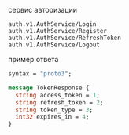 сервис авторизации

```text
auth.v1.AuthService/Login
auth.v1.AuthService/Register
auth.v1.AuthService/RefreshToken
auth.v1.AuthService/Logout
```

пример ответа

```protobuf
syntax = "proto3";

message TokenResponse {
  string access_token = 1;
  string refresh_token = 2;
  string token_type = 3;
  int32 expires_in = 4;
}
```